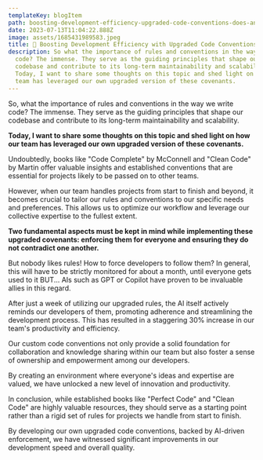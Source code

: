 ```yaml
---
templateKey: blogItem
path: boosting-development-efficiency-upgraded-code-conventions-does-any-business-require-web-and-mobile
date: 2023-07-13T11:04:22.888Z
image: assets/1685431989583.jpeg
title: 🚀 Boosting Development Efficiency with Upgraded Code Conventions 🚀
description: So what the importance of rules and conventions in the way we write
  code? The immense. They serve as the guiding principles that shape our
  codebase and contribute to its long-term maintainability and scalability.
  Today, I want to share some thoughts on this topic and shed light on how our
  team has leveraged our own upgraded version of these covenants.
---
```

So, what the importance of rules and conventions in the way we write code? The immense. They serve as the guiding principles that shape our codebase and contribute to its long-term maintainability and scalability.

**Today, I want to share some thoughts on this topic and shed light on how our team has leveraged our own upgraded version of these covenants.**

Undoubtedly, books like "Code Complete" by McConnell and "Clean Code" by Martin offer valuable insights and established conventions that are essential for projects likely to be passed on to other teams.

However, when our team handles projects from start to finish and beyond, it becomes crucial to tailor our rules and conventions to our specific needs and preferences. This allows us to optimize our workflow and leverage our collective expertise to the fullest extent.

**Two fundamental aspects must be kept in mind while implementing these upgraded covenants: enforcing them for everyone and ensuring they do not contradict one another.**

But nobody likes rules! How to force developers to follow them? In general, this will have to be strictly monitored for about a month, until everyone gets used to it BUT... AIs such as GPT or Copilot have proven to be invaluable allies in this regard.

After just a week of utilizing our upgraded rules, the AI itself actively reminds our developers of them, promoting adherence and streamlining the development process. This has resulted in a staggering 30% increase in our team's productivity and efficiency.

Our custom code conventions not only provide a solid foundation for collaboration and knowledge sharing within our team but also foster a sense of ownership and empowerment among our developers.

By creating an environment where everyone's ideas and expertise are valued, we have unlocked a new level of innovation and productivity.

In conclusion, while established books like "Perfect Code" and "Clean Code" are highly valuable resources, they should serve as a starting point rather than a rigid set of rules for projects we handle from start to finish. 

By developing our own upgraded code conventions, backed by AI-driven enforcement, we have witnessed significant improvements in our development speed and overall quality.